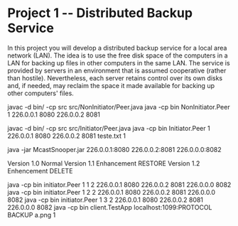 # Project 1 -- Distributed Backup Service

In this project you will develop a distributed backup service for a local area network (LAN). The idea is to use the free disk space of the computers in a LAN for backing up files in other computers in the same LAN. The service is provided by servers in an environment that is assumed cooperative (rather than hostile). Nevertheless, each server retains control over its own disks and, if needed, may reclaim the space it made available for backing up other computers' files.

javac -d bin/ -cp src src/NonInitiator/Peer.java
java -cp bin NonInitiator.Peer 1 226.0.0.1 8080 226.0.0.2 8081

javac -d bin/ -cp src src/Initiator/Peer.java
java -cp bin Initiator.Peer 1 226.0.0.1 8080 226.0.0.2 8081 teste.txt 1

java -jar McastSnooper.jar 226.0.0.1:8080 226.0.0.2:8081 226.0.0.0:8082


Version 1.0 Normal
Version 1.1 Enhancement RESTORE
Version 1.2 Enhencement DELETE

java -cp bin initiator.Peer 1 1 2 226.0.0.1 8080 226.0.0.2 8081 226.0.0.0 8082
java -cp bin initiator.Peer 1 2 2 226.0.0.1 8080 226.0.0.2 8081 226.0.0.0 8082
java -cp bin initiator.Peer 1 3 2 226.0.0.1 8080 226.0.0.2 8081 226.0.0.0 8082
java -cp bin client.TestApp localhost:1099:PROTOCOL BACKUP a.png 1

